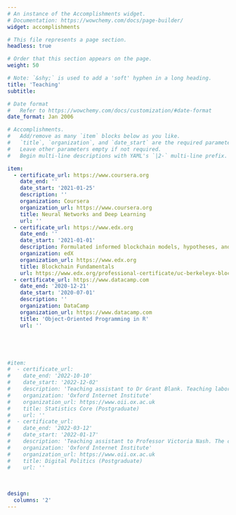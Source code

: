 ```yaml
---
# An instance of the Accomplishments widget.
# Documentation: https://wowchemy.com/docs/page-builder/
widget: accomplishments

# This file represents a page section.
headless: true

# Order that this section appears on the page.
weight: 50

# Note: `&shy;` is used to add a 'soft' hyphen in a long heading.
title: 'Teaching'
subtitle:

# Date format
#   Refer to https://wowchemy.com/docs/customization/#date-format
date_format: Jan 2006

# Accomplishments.
#   Add/remove as many `item` blocks below as you like.
#   `title`, `organization`, and `date_start` are the required parameters.
#   Leave other parameters empty if not required.
#   Begin multi-line descriptions with YAML's `|2-` multi-line prefix.

item:
  - certificate_url: https://www.coursera.org
    date_end: ''
    date_start: '2021-01-25'
    description: ''
    organization: Coursera
    organization_url: https://www.coursera.org
    title: Neural Networks and Deep Learning
    url: ''
  - certificate_url: https://www.edx.org
    date_end: ''
    date_start: '2021-01-01'
    description: Formulated informed blockchain models, hypotheses, and use cases.
    organization: edX
    organization_url: https://www.edx.org
    title: Blockchain Fundamentals
    url: https://www.edx.org/professional-certificate/uc-berkeleyx-blockchain-fundamentals
  - certificate_url: https://www.datacamp.com
    date_end: '2020-12-21'
    date_start: '2020-07-01'
    description: ''
    organization: DataCamp
    organization_url: https://www.datacamp.com
    title: 'Object-Oriented Programming in R'
    url: ''





#item:
#  - certificate_url: 
#    date_end: '2022-10-10'
#    date_start: '2022-12-02'
#    description: 'Teaching assistant to Dr Grant Blank. Teaching laboratory and seminar sessions, as well as marking weekly assignments.'
#    organization: 'Oxford Internet Institute'
#    organization_url: https://www.oii.ox.ac.uk
#    title: Statistics Core (Postgraduate)
#    url: ''
#  - certificate_url: 
#    date_end: '2022-03-12'
#    date_start: '2022-01-17'
#    description: 'Teaching assistant to Professor Victoria Nash. The course teaches students both classic theories and also the latest applications of #data science techniques to testing these theories.'
#    organization: 'Oxford Internet Institute'
#    organization_url: https://www.oii.ox.ac.uk
#    title: Digital Politics (Postgraduate)
#    url: ''
    
    
      
design:
  columns: '2'
---
```

